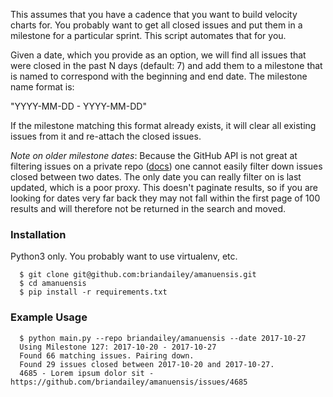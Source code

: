 This assumes that you have a cadence that you want to build velocity charts for.
You probably want to get all closed issues and put them in a milestone for a particular
sprint. This script automates that for you.

Given a date, which you provide as an option, we will find all issues that were
closed in the past N days (default: 7) and add them to a milestone that is named
to correspond with the beginning and end date. The milestone name format is:

"YYYY-MM-DD - YYYY-MM-DD"

If the milestone matching this format already exists, it will clear all existing
issues from it and re-attach the closed issues.

_Note on older milestone dates_: Because the GitHub API is not great at filtering issues
on a private repo ([docs](https://developer.github.com/v3/issues/#list-issues-for-a-repository)) one cannot
easily filter down issues closed between two dates. The only date you can really filter
on is last updated, which is a poor proxy. This doesn't paginate results, so if
you are looking for dates very far back they may not fall within the first page
of 100 results and will therefore not be returned in the search and moved.

### Installation

Python3 only. You probably want to use virtualenv, etc.

```
  $ git clone git@github.com:briandailey/amanuensis.git
  $ cd amanuensis
  $ pip install -r requirements.txt
```

### Example Usage

```
  $ python main.py --repo briandailey/amanuensis --date 2017-10-27
  Using Milestone 127: 2017-10-20 - 2017-10-27
  Found 66 matching issues. Pairing down.
  Found 29 issues closed between 2017-10-20 and 2017-10-27.
  4685 - Lorem ipsum dolor sit - https://github.com/briandailey/amanuensis/issues/4685
```
